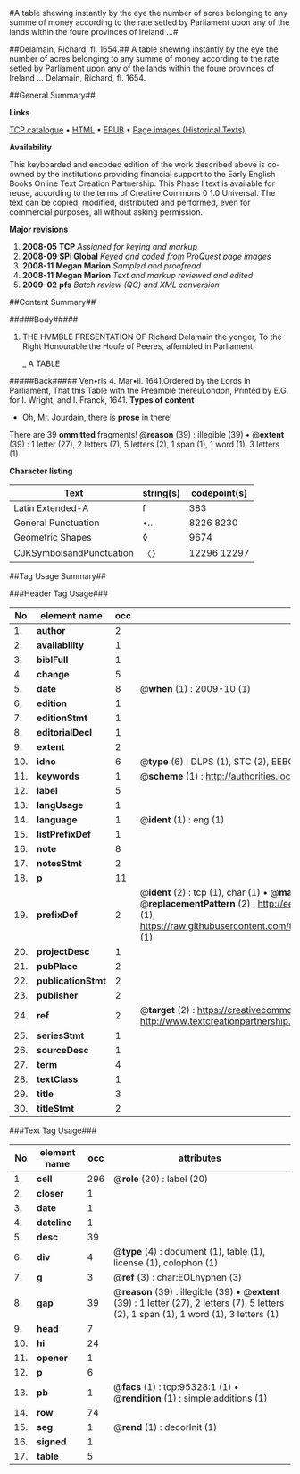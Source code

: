 #A table shewing instantly by the eye the number of acres belonging to any summe of money according to the rate setled by Parliament upon any of the lands within the foure provinces of Ireland ...#

##Delamain, Richard, fl. 1654.##
A table shewing instantly by the eye the number of acres belonging to any summe of money according to the rate setled by Parliament upon any of the lands within the foure provinces of Ireland ...
Delamain, Richard, fl. 1654.

##General Summary##

**Links**

[TCP catalogue](http://www.ota.ox.ac.uk/tcp/)  • 
[HTML](http://tei.it.ox.ac.uk/tcp/Texts-HTML/free/A37/A37461.html)  • 
[EPUB](http://tei.it.ox.ac.uk/tcp/Texts-EPUB/free/A37/A37461.epub) • 
[Page images (Historical Texts)](https://data.historicaltexts.jisc.ac.uk/view?pubId=eebo-12911627e&pageId=eebo-12911627e-95328-1)

**Availability**

This keyboarded and encoded edition of the
	       work described above is co-owned by the institutions
	       providing financial support to the Early English Books
	       Online Text Creation Partnership. This Phase I text is
	       available for reuse, according to the terms of Creative
	       Commons 0 1.0 Universal. The text can be copied,
	       modified, distributed and performed, even for
	       commercial purposes, all without asking permission.

**Major revisions**

1. __2008-05__ __TCP__ *Assigned for keying and markup*
1. __2008-09__ __SPi Global__ *Keyed and coded from ProQuest page images*
1. __2008-11__ __Megan Marion__ *Sampled and proofread*
1. __2008-11__ __Megan Marion__ *Text and markup reviewed and edited*
1. __2009-02__ __pfs__ *Batch review (QC) and XML conversion*

##Content Summary##

#####Body#####

1. THE HVMBLE PRESENTATION OF Richard Delamain the yonger, To the Right Honourable the Houſe of Peeres, aſſembled in Parliament.

    _ A TABLE

#####Back#####
Ven•ris 4. Mar•ii. 1641.Ordered by the Lords in Parliament, That this Table with the Preamble thereuLondon, Printed by E.G. for I. Wright, and I. Franck, 1641.
**Types of content**

  * Oh, Mr. Jourdain, there is **prose** in there!

There are 39 **ommitted** fragments! 
 @__reason__ (39) : illegible (39)  •  @__extent__ (39) : 1 letter (27), 2 letters (7), 5 letters (2), 1 span (1), 1 word (1), 3 letters (1)

**Character listing**


|Text|string(s)|codepoint(s)|
|---|---|---|
|Latin Extended-A|ſ|383|
|General Punctuation|•…|8226 8230|
|Geometric Shapes|◊|9674|
|CJKSymbolsandPunctuation|〈〉|12296 12297|

##Tag Usage Summary##

###Header Tag Usage###

|No|element name|occ|attributes|
|---|---|---|---|
|1.|__author__|2||
|2.|__availability__|1||
|3.|__biblFull__|1||
|4.|__change__|5||
|5.|__date__|8| @__when__ (1) : 2009-10 (1)|
|6.|__edition__|1||
|7.|__editionStmt__|1||
|8.|__editorialDecl__|1||
|9.|__extent__|2||
|10.|__idno__|6| @__type__ (6) : DLPS (1), STC (2), EEBO-CITATION (1), OCLC (1), VID (1)|
|11.|__keywords__|1| @__scheme__ (1) : http://authorities.loc.gov/ (1)|
|12.|__label__|5||
|13.|__langUsage__|1||
|14.|__language__|1| @__ident__ (1) : eng (1)|
|15.|__listPrefixDef__|1||
|16.|__note__|8||
|17.|__notesStmt__|2||
|18.|__p__|11||
|19.|__prefixDef__|2| @__ident__ (2) : tcp (1), char (1)  •  @__matchPattern__ (2) : ([0-9\-]+):([0-9IVX]+) (1), (.+) (1)  •  @__replacementPattern__ (2) : http://eebo.chadwyck.com/downloadtiff?vid=$1&page=$2 (1), https://raw.githubusercontent.com/textcreationpartnership/Texts/master/tcpchars.xml#$1 (1)|
|20.|__projectDesc__|1||
|21.|__pubPlace__|2||
|22.|__publicationStmt__|2||
|23.|__publisher__|2||
|24.|__ref__|2| @__target__ (2) : https://creativecommons.org/publicdomain/zero/1.0/ (1), http://www.textcreationpartnership.org/docs/. (1)|
|25.|__seriesStmt__|1||
|26.|__sourceDesc__|1||
|27.|__term__|4||
|28.|__textClass__|1||
|29.|__title__|3||
|30.|__titleStmt__|2||


###Text Tag Usage###

|No|element name|occ|attributes|
|---|---|---|---|
|1.|__cell__|296| @__role__ (20) : label (20)|
|2.|__closer__|1||
|3.|__date__|1||
|4.|__dateline__|1||
|5.|__desc__|39||
|6.|__div__|4| @__type__ (4) : document (1), table (1), license (1), colophon (1)|
|7.|__g__|3| @__ref__ (3) : char:EOLhyphen (3)|
|8.|__gap__|39| @__reason__ (39) : illegible (39)  •  @__extent__ (39) : 1 letter (27), 2 letters (7), 5 letters (2), 1 span (1), 1 word (1), 3 letters (1)|
|9.|__head__|7||
|10.|__hi__|24||
|11.|__opener__|1||
|12.|__p__|6||
|13.|__pb__|1| @__facs__ (1) : tcp:95328:1 (1)  •  @__rendition__ (1) : simple:additions (1)|
|14.|__row__|74||
|15.|__seg__|1| @__rend__ (1) : decorInit (1)|
|16.|__signed__|1||
|17.|__table__|5||
